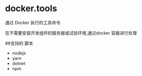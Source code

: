 # docker.tools
通过 Docker 执行的工具命令

在不需要安装开发组件的服务器或试验环境,通过docker 容器进行处理

##支持的 脚本

- nodejs
- yarn
- dotnet
- npm
